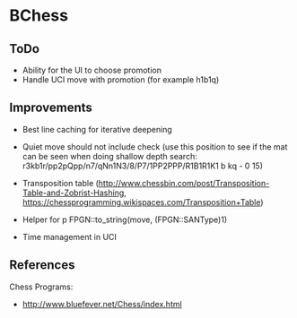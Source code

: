 #  BChess

## ToDo

- Ability for the UI to choose promotion
- Handle UCI move with promotion (for example h1b1q)

## Improvements

- Best line caching for iterative deepening
- Quiet move should not include check (use this position to see if the mat can be seen when doing shallow depth search: r3kb1r/pp2pQpp/n7/qNn1N3/8/P7/1PP2PPP/R1B1R1K1 b kq - 0 15)
- Transposition table (http://www.chessbin.com/post/Transposition-Table-and-Zobrist-Hashing, https://chessprogramming.wikispaces.com/Transposition+Table)

- Helper for p FPGN::to_string(move, (FPGN::SANType)1)

- Time management in UCI

## References

Chess Programs:
- http://www.bluefever.net/Chess/index.html

